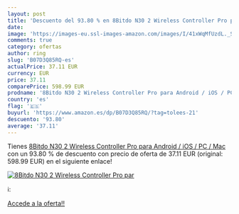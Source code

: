 ```yaml
---
layout: post
title: 'Descuento del 93.80 % en 8Bitdo N30 2 Wireless Controller Pro par'
date: 
image: 'https://images-eu.ssl-images-amazon.com/images/I/41xWqMfUzdL._SL200_.jpg'
comments: true
category: ofertas
author: ring
slug: 'B07D3Q85RQ-es'
actualPrice: 37.11 EUR
currency: EUR
price: 37.11
comparePrice: 598.99 EUR
prodname: '8Bitdo N30 2 Wireless Controller Pro para Android / iOS / PC / Mac'
country: 'es'
flag: '🇪🇸'
buyurl: 'https://www.amazon.es/dp/B07D3Q85RQ/?tag=tolees-21'
descuento: '93.80'
average: '37.11'
---
```


Tienes [8Bitdo N30 2 Wireless Controller Pro para Android / iOS / PC / Mac](https://www.amazon.es/dp/B07D3Q85RQ/?tag=tolees-21) con un 93.80 % de descuento con precio de oferta de 37.11 EUR (original: 598.99 EUR) en el siguiente enlace!

[![8Bitdo N30 2 Wireless Controller Pro par](https://images-eu.ssl-images-amazon.com/images/I/41xWqMfUzdL._SL200_.jpg)](https://www.amazon.es/dp/B07D3Q85RQ/?tag=tolees-21)

ℹ️:


[Accede a la oferta!!](https://www.amazon.es/dp/B07D3Q85RQ/?tag=tolees-21)
